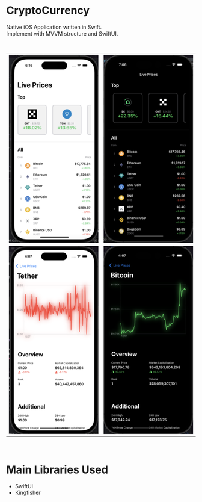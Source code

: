 # CryptoCurrency
Native iOS Application written in Swift.  
Implement with MVVM structure and SwiftUI.  

<br>
<table>
	<tr>
		<td>
			<img src="https://raw.githubusercontent.com/gy6543721/CryptoCurrency/main/pictures/001.png" width="240" height="500"/>
		</td>
		<td>
			<img src="https://raw.githubusercontent.com/gy6543721/CryptoCurrency/main/pictures/002.png" width="240" height="500"/>
		</td>
	</tr>
	<tr>
		<td>
			<img src="https://raw.githubusercontent.com/gy6543721/CryptoCurrency/main/pictures/003.png" width="240" height="500"/>
		</td>
		<td>
			<img src="https://raw.githubusercontent.com/gy6543721/CryptoCurrency/main/pictures/004.png" width="240" height="500"/>
		</td>
	</tr>
<table>
<br>

# Main Libraries Used
* SwiftUI
* Kingfisher

